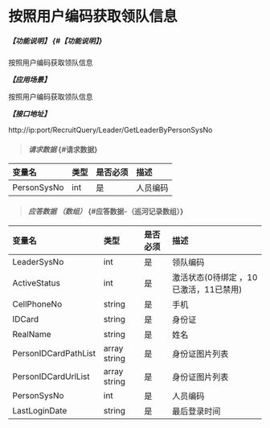 # 按照用户编码获取领队信息
##### _【功能说明】_ {#【功能说明】}

按照用户编码获取领队信息

_**【应用场景】**_

按照用户编码获取领队信息


_**【接口地址】**_

http://ip:port/RecruitQuery/Leader/GetLeaderByPersonSysNo

> #### _请求数据_ {#请求数据}

| 变量名 | 类型 | 是否必须 | 描述 |
| :--- | :--- | :--- | :--- |
| PersonSysNo| int| 是 |人员编码|


> #### _应答数据 （数组）_ {#应答数据-（巡河记录数组）}

| 变量名 | 类型 | 是否必须 | 描述 |
| :--- | :--- | :--- | :--- |
| LeaderSysNo| int| 是 |领队编码|
| ActiveStatus| int| 是 |激活状态(0待绑定 ，10已激活，11已禁用) |
| CellPhoneNo| string | 是 |手机 |
| IDCard| string | 是 |身份证|
| RealName| string | 是 |姓名|
| PersonIDCardPathList | array string |是 | 身份证图片列表 |
| PersonIDCardUrlList | array string | 是 | 身份证图片列表 |
| PersonSysNo| int| 是 |人员编码|
| LastLoginDate| string | 是 |最后登录时间 |














